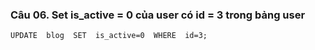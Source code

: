 ### Câu 06. Set is_active = 0 của user có id = 3 trong bảng user
```
UPDATE  blog  SET  is_active=0  WHERE  id=3;
```
